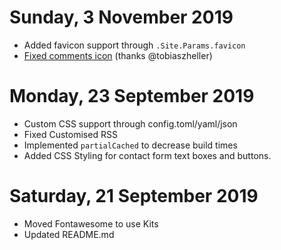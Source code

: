 # Sunday, 3 November 2019
* Added favicon support through `.Site.Params.favicon`
* [Fixed comments icon](https://github.com/funkydan2/hugo-kiera/pull/3) (thanks @tobiaszheller)

# Monday, 23 September 2019
* Custom CSS support through config.toml/yaml/json
* Fixed Customised RSS
* Implemented `partialCached` to decrease build times
* Added CSS Styling for contact form text boxes and buttons.

# Saturday, 21 September 2019
* Moved Fontawesome to use Kits
* Updated README.md
